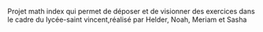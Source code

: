 Projet math index qui permet de déposer et de visionner des exercices dans le cadre du lycée-saint vincent,réalisé par Helder, Noah, Meriam et Sasha 
